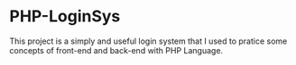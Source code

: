 # PHP-LoginSys
This project is a simply and useful login system that I used to pratice some concepts of front-end and back-end with PHP Language.
